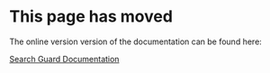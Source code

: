 # This page has moved

The online version version of the documentation can be found here:

[Search Guard Documentation](http://docs.search-guard.com/latest/main-concepts)